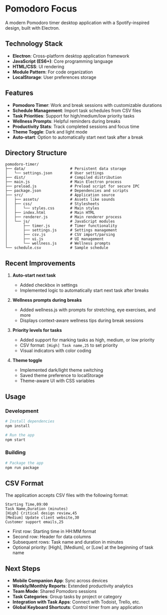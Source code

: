 # Pomodoro Focus

A modern Pomodoro timer desktop application with a Spotify-inspired design, built with Electron.

## Technology Stack

- **Electron**: Cross-platform desktop application framework
- **JavaScript (ES6+)**: Core programming language
- **HTML/CSS**: UI rendering
- **Module Pattern**: For code organization
- **LocalStorage**: User preferences storage

## Features

- **Pomodoro Timer**: Work and break sessions with customizable durations
- **Schedule Management**: Import task schedules from CSV files
- **Task Priorities**: Support for high/medium/low priority tasks
- **Wellness Prompts**: Helpful reminders during breaks
- **Productivity Stats**: Track completed sessions and focus time
- **Theme Toggle**: Dark and light mode
- **Auto-start**: Option to automatically start next task after a break

## Directory Structure

```
pomodoro-timer/
├── data/                    # Persistent data storage
│   └── settings.json        # User settings
├── dist/                    # Compiled distribution 
├── main.js                  # Main Electron process
├── preload.js               # Preload script for secure IPC
├── package.json             # Dependencies and scripts
├── src/                     # Application source
│   ├── assets/              # Assets like sounds
│   ├── css/                 # Stylesheets
│   │   └── styles.css       # Main styles
│   ├── index.html           # Main HTML
│   ├── renderer.js          # Main renderer process
│   └── js/                  # JavaScript modules
│       ├── timer.js         # Timer functionality
│       ├── settings.js      # Settings management
│       ├── csv.js           # CSV import/parsing
│       ├── ui.js            # UI management
│       └── wellness.js      # Wellness prompts
└── schedule.csv             # Sample schedule
```

## Recent Improvements

1. **Auto-start next task**
   - Added checkbox in settings
   - Implemented logic to automatically start next task after breaks

2. **Wellness prompts during breaks**
   - Added wellness.js with prompts for stretching, eye exercises, and more
   - Displays context-aware wellness tips during break sessions

3. **Priority levels for tasks**
   - Added support for marking tasks as high, medium, or low priority
   - CSV format: `[High] Task name,25` to set priority
   - Visual indicators with color coding

4. **Theme toggle**
   - Implemented dark/light theme switching
   - Saved theme preference to localStorage
   - Theme-aware UI with CSS variables

## Usage

### Development

```bash
# Install dependencies
npm install

# Run the app
npm start
```

### Building

```bash
# Package the app
npm run package
```

## CSV Format

The application accepts CSV files with the following format:

```
Starting Time,09:00
Task Name,Duration (minutes)
[High] Critical design review,45
[Medium] Update client website,30
Customer support emails,25
```

- First row: Starting time in HH:MM format
- Second row: Header for data columns
- Subsequent rows: Task name and duration in minutes
- Optional priority: [High], [Medium], or [Low] at the beginning of task name

## Next Steps

- **Mobile Companion App**: Sync across devices
- **Weekly/Monthly Reports**: Extended productivity analytics
- **Team Mode**: Shared Pomodoro sessions
- **Task Categories**: Group tasks by project or category
- **Integration with Task Apps**: Connect with Todoist, Trello, etc.
- **Global Keyboard Shortcuts**: Control timer from any application
